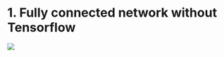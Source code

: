 # 1. Fully connected network without Tensorflow
![](https://penseeartificielle.fr/wp-content/uploads/2019/06/compilation-r%C3%A9seaux-de-deep-learning.png)
